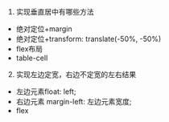 1. 实现垂直居中有哪些方法

  * 绝对定位+margin
  * 绝对定位+transform: translate(-50%, -50%)
  * flex布局
  * table-cell

2. 实现左边定宽，右边不定宽的左右结果

  * 左边元素float: left;
  * 右边元素 margin-left: 左边元素宽度;
  * flex
